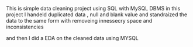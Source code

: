 This is simple data cleaning project using SQL with MySQL DBMS 
in this project I handeld duplicated data , null and blank value 
and standraized the data to the same form with removeing innessecry space and inconsistencies 

and then I did a EDA on the cleaned data using MYSQL 
